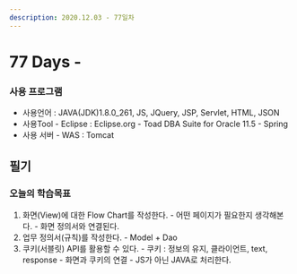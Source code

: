 ```yaml
---
description: 2020.12.03 - 77일차
---
```


# 77 Days -

### 사용 프로그램

* 사용언어 : JAVA\(JDK\)1.8.0\_261, JS, JQuery, JSP, Servlet, HTML, JSON
* 사용Tool  - Eclipse : Eclipse.org - Toad DBA Suite for Oracle 11.5 - Spring
* 사용 서버 - WAS : Tomcat

## 필기

### 오늘의 학습목표

1. 화면\(View\)에 대한 Flow Chart를 작성한다. - 어떤 페이지가 필요한지 생각해본다. - 화면 정의서와 연결된다.
2. 업무 정의서\(규칙\)를 작성한다. - Model + Dao
3. 쿠키\(서블릿\) API를 활용할 수 있다. - 쿠키 : 정보의 유지, 클라이언트, text, response - 화면과 쿠키의 연결 - JS가 아닌 JAVA로 처리한다.



